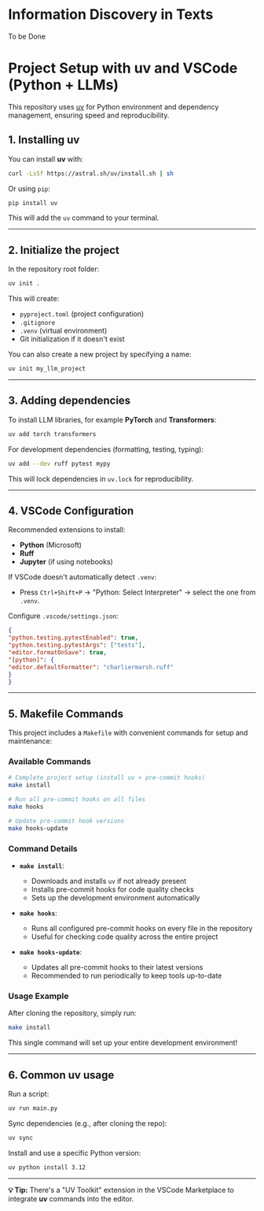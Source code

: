 # Information Discovery in Texts
To be Done

# Project Setup with uv and VSCode (Python + LLMs)

This repository uses [uv](https://github.com/astral-sh/uv) for Python environment and dependency management, ensuring speed and reproducibility.

## 1. Installing uv

You can install **uv** with:
```bash
curl -LsSf https://astral.sh/uv/install.sh | sh
```

Or using `pip`:

```bash
pip install uv
```

This will add the `uv` command to your terminal.

---

## 2. Initialize the project

In the repository root folder:

```bash
uv init .
```

This will create:
- `pyproject.toml` (project configuration)
- `.gitignore`
- `.venv` (virtual environment)
- Git initialization if it doesn't exist

You can also create a new project by specifying a name:

```bash
uv init my_llm_project
```

---

## 3. Adding dependencies

To install LLM libraries, for example **PyTorch** and **Transformers**:

```bash
uv add torch transformers
```

For development dependencies (formatting, testing, typing):

```bash
uv add --dev ruff pytest mypy
```

This will lock dependencies in `uv.lock` for reproducibility.

---

## 4. VSCode Configuration

Recommended extensions to install:
- **Python** (Microsoft)
- **Ruff**
- **Jupyter** (if using notebooks)

If VSCode doesn't automatically detect `.venv`:
- Press `Ctrl+Shift+P` → "Python: Select Interpreter" → select the one from `.venv`.

Configure `.vscode/settings.json`:

```json
{
"python.testing.pytestEnabled": true,
"python.testing.pytestArgs": ["tests"],
"editor.formatOnSave": true,
"[python]": {
"editor.defaultFormatter": "charliermarsh.ruff"
}
}
```

---

## 5. Makefile Commands

This project includes a `Makefile` with convenient commands for setup and maintenance:

### Available Commands

```bash
# Complete project setup (install uv + pre-commit hooks)
make install

# Run all pre-commit hooks on all files
make hooks

# Update pre-commit hook versions
make hooks-update
```

### Command Details

- **`make install`**:
  - Downloads and installs `uv` if not already present
  - Installs pre-commit hooks for code quality checks
  - Sets up the development environment automatically

- **`make hooks`**:
  - Runs all configured pre-commit hooks on every file in the repository
  - Useful for checking code quality across the entire project

- **`make hooks-update`**:
  - Updates all pre-commit hooks to their latest versions
  - Recommended to run periodically to keep tools up-to-date

### Usage Example

After cloning the repository, simply run:
```bash
make install
```

This single command will set up your entire development environment!

---

## 6. Common uv usage

Run a script:

```bash
uv run main.py
```

Sync dependencies (e.g., after cloning the repo):

```bash
uv sync
```

Install and use a specific Python version:

```bash
uv python install 3.12
```

---

**💡 Tip:** There's a "UV Toolkit" extension in the VSCode Marketplace to integrate **uv** commands into the editor.
